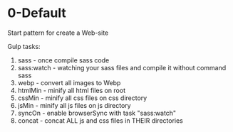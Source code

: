 # 0-Default
Start pattern for create a Web-site

Gulp tasks:
1) sass - once compile sass code
2) sass:watch - watching your sass files and compile it without command sass
3) webp - convert all images to Webp
4) htmlMin - minify all html files on root
5) cssMin - minify all css files on css directory
6) jsMin - minify all js files on js directory
7) syncOn - enable browserSync with task "sass:watch"
8) concat - concat ALL js and css files in THEIR directories